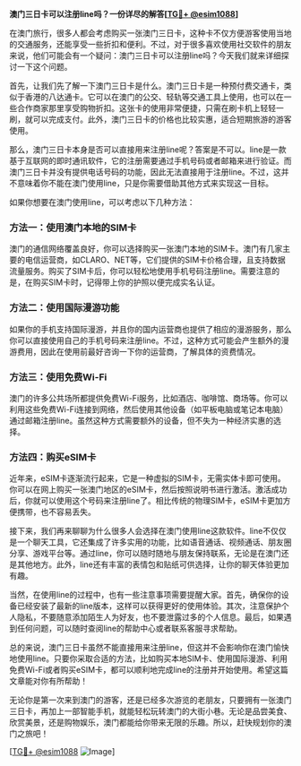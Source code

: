 **澳门三日卡可以注册line吗？一份详尽的解答[[TG💪+ @esim1088](https://t.me/s/esim1088)]**

在澳门旅行，很多人都会考虑购买一张澳门三日卡，这种卡不仅方便游客使用当地的交通服务，还能享受一些折扣和便利。不过，对于很多喜欢使用社交软件的朋友来说，他们可能会有一个疑问：澳门三日卡可以注册line吗？今天我们就来详细探讨一下这个问题。

首先，让我们先了解一下澳门三日卡是什么。澳门三日卡是一种预付费交通卡，类似于香港的八达通卡。它可以在澳门的公交、轻轨等交通工具上使用，也可以在一些合作商家那里享受购物折扣。这张卡的使用非常便捷，只需在刷卡机上轻轻一刷，就可以完成支付。此外，澳门三日卡的价格也比较实惠，适合短期旅游的游客使用。

那么，澳门三日卡本身是否可以直接用来注册line呢？答案是不可以。line是一款基于互联网的即时通讯软件，它的注册需要通过手机号码或者邮箱来进行验证。而澳门三日卡并没有提供电话号码的功能，因此无法直接用于注册line。不过，这并不意味着你不能在澳门使用line，只是你需要借助其他方式来实现这一目标。

如果你想要在澳门使用line，可以考虑以下几种方法：

### 方法一：使用澳门本地的SIM卡

澳门的通信网络覆盖良好，你可以选择购买一张澳门本地的SIM卡。澳门有几家主要的电信运营商，如CLARO、NET等，它们提供的SIM卡价格合理，且支持数据流量服务。购买了SIM卡后，你可以轻松地使用手机号码注册line。需要注意的是，在购买SIM卡时，记得带上你的护照以便完成实名认证。

### 方法二：使用国际漫游功能

如果你的手机支持国际漫游，并且你的国内运营商也提供了相应的漫游服务，那么你可以直接使用自己的手机号码来注册line。不过，这种方式可能会产生额外的漫游费用，因此在使用前最好咨询一下你的运营商，了解具体的资费情况。

### 方法三：使用免费Wi-Fi

澳门的许多公共场所都提供免费Wi-Fi服务，比如酒店、咖啡馆、商场等。你可以利用这些免费Wi-Fi连接到网络，然后使用其他设备（如平板电脑或笔记本电脑）通过邮箱注册line。虽然这种方式需要额外的设备，但不失为一种经济实惠的选择。

### 方法四：购买eSIM卡

近年来，eSIM卡逐渐流行起来，它是一种虚拟的SIM卡，无需实体卡即可使用。你可以在网上购买一张澳门地区的eSIM卡，然后按照说明书进行激活。激活成功后，你就可以使用这个号码来注册line了。相比传统的物理SIM卡，eSIM卡更加方便携带，也不容易丢失。

接下来，我们再来聊聊为什么很多人会选择在澳门使用line这款软件。line不仅仅是一个聊天工具，它还集成了许多实用的功能，比如语音通话、视频通话、朋友圈分享、游戏平台等。通过line，你可以随时随地与朋友保持联系，无论是在澳门还是其他地方。此外，line还有丰富的表情包和贴纸可供选择，让你的聊天体验更加有趣。

当然，在使用line的过程中，也有一些注意事项需要提醒大家。首先，确保你的设备已经安装了最新的line版本，这样可以获得更好的使用体验。其次，注意保护个人隐私，不要随意添加陌生人为好友，也不要泄露过多的个人信息。最后，如果遇到任何问题，可以随时查阅line的帮助中心或者联系客服寻求帮助。

总的来说，澳门三日卡虽然不能直接用来注册line，但这并不会影响你在澳门愉快地使用line。只要你采取合适的方法，比如购买本地SIM卡、使用国际漫游、利用免费Wi-Fi或者购买eSIM卡，都可以顺利地完成line的注册并开始使用。希望这篇文章能对你有所帮助！

无论你是第一次来到澳门的游客，还是已经多次游览的老朋友，只要拥有一张澳门三日卡，再加上一部智能手机，就能轻松玩转澳门的大街小巷。无论是品尝美食、欣赏美景，还是购物娱乐，澳门都能给你带来无限的乐趣。所以，赶快规划你的澳门之旅吧！

[[TG💪+ @esim1088](https://t.me/s/esim1088) ![Image](https://i.postimg.cc/4NQfJmqS/Snipaste-2025-05-13-00-14-12.png)]